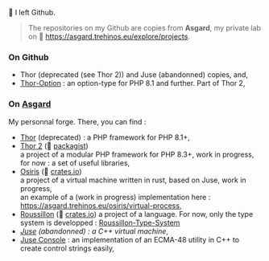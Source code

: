 👋 I left Github.

> The repositories on my Github are copies from **Asgard**, my private lab on 🔬 https://asgard.trehinos.eu/explore/projects.

### On Github
 - Thor (deprecated (see Thor 2)) and Juse (abandonned) copies, and,
 - [Thor-Option](https://github.com/Trehinos/thor-option) : an option-type for PHP 8.1 and further. Part of Thor 2,

### On [Asgard](https://asgard.trehinos.eu/explore/projects)
My personnal forge. There, you can find :
 - [Thor](https://asgard.trehinos.eu/Trehinos/Thor) (deprecated) : a PHP framework for PHP 8.1+,
 - [Thor 2](https://asgard.trehinos.eu/thor2) (🔗 [packagist](https://packagist.org/users/Trehinos/packages/))  
   a project of a modular PHP framework for PHP 8.3+, work in progress,  
   for now : a set of useful libraries,
 - [Osiris](https://asgard.trehinos.eu/osiris) (🔗 [crates.io](https://crates.io/users/Trehinos))  
   a project of a virtual machine written in rust, based on Juse, work in progress,  
   an example of a (work in progress) implementation here : https://asgard.trehinos.eu/osiris/virtual-process,
 - [Roussillon](https://asgard.trehinos.eu/roussillon-project) (🔗 [crates.io](https://crates.io/users/Trehinos))
   a project of a language. For now, only the type system is developped : [Roussillon-Type-System](https://crates.io/crates/roussillon-type-system)
 - _[Juse](https://asgard.trehinos.eu/Trehinos/Juse) (abandonned) : a C++ virtual machine_,
 - [Juse Console](https://asgard.trehinos.eu/Trehinos/juse_console) : an implementation of an ECMA-48 utility in C++ to create control strings easily,
